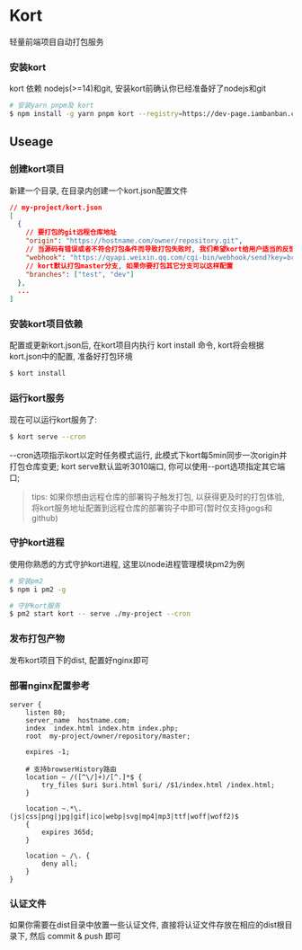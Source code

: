 # Kort

轻量前端项目自动打包服务

### 安装kort

kort 依赖 nodejs(>=14)和git, 安装kort前确认你已经准备好了nodejs和git

```bash
# 安装yarn pnpm及 kort
$ npm install -g yarn pnpm kort --registry=https://dev-page.iambanban.com/registry/
```

## Useage

### 创建kort项目

新建一个目录, 在目录内创建一个kort.json配置文件

```json
// my-project/kort.json
[
  {
    // 要打包的git远程仓库地址
    "origin": "https://hostname.com/owner/repository.git",
    // 当源码有错误或者不符合打包条件而导致打包失败时, 我们希望kort给用户适当的反馈, kort会将打包消息发送给webhook
    "webhook": "https://qyapi.weixin.qq.com/cgi-bin/webhook/send?key=bc7871a1-7459-4c7c-8e1e-35108f7583fc",
    // kort默认打包master分支, 如果你要打包其它分支可以这样配置
    "branches": ["test", "dev"]
  },
  ...
]
```


### 安装kort项目依赖

配置或更新kort.json后, 在kort项目内执行 kort install 命令, kort将会根据kort.json中的配置, 准备好打包环境

```bash
$ kort install
```

### 运行kort服务
现在可以运行kort服务了: 

```bash
$ kort serve --cron 
```

--cron选项指示kort以定时任务模式运行, 此模式下kort每5min同步一次origin并打包仓库变更;
kort serve默认监听3010端口, 你可以使用--port选项指定其它端口;

> tips: 如果你想由远程仓库的部署钩子触发打包, 以获得更及时的打包体验, 将kort服务地址配置到远程仓库的部署钩子中即可(暂时仅支持gogs和github)

### 守护kort进程
使用你熟悉的方式守护kort进程, 这里以node进程管理模块pm2为例

```bash
# 安装pm2
$ npm i pm2 -g

# 守护kort服务
$ pm2 start kort -- serve ./my-project --cron
```

### 发布打包产物
发布kort项目下的dist, 配置好nginx即可

### 部署nginx配置参考
```
server {
    listen 80;
    server_name  hostname.com;
    index  index.html index.htm index.php;
    root  my-project/owner/repository/master;

    expires -1;

    # 支持browserHistory路由
    location ~ /([^\/]+)/[^.]*$ {
        try_files $uri $uri.html $uri/ /$1/index.html /index.html;
    }

    location ~.*\.(js|css|png|jpg|gif|ico|webp|svg|mp4|mp3|ttf|woff|woff2)$
    {
        expires 365d;
    }

    location ~ /\. {
        deny all;
    }
}
```

### 认证文件
如果你需要在dist目录中放置一些认证文件, 直接将认证文件存放在相应的dist根目录下, 然后 commit & push 即可

